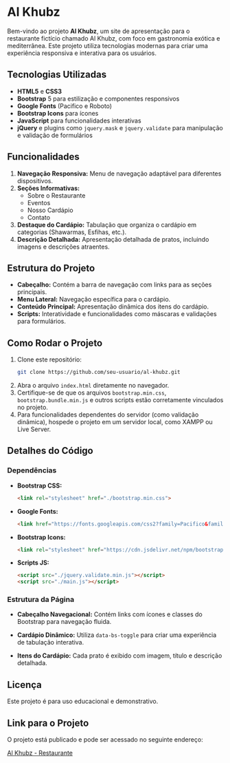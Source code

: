 # Al Khubz

Bem-vindo ao projeto **Al Khubz**, um site de apresentação para o restaurante 
fictício chamado Al Khubz, com foco em gastronomia exótica e mediterrânea. Este projeto utiliza tecnologias modernas para criar uma experiência responsiva e interativa para os usuários.

## Tecnologias Utilizadas
- **HTML5** e **CSS3**
- **Bootstrap** 5 para estilização e componentes responsivos
- **Google Fonts** (Pacifico e Roboto)
- **Bootstrap Icons** para ícones
- **JavaScript** para funcionalidades interativas
- **jQuery** e plugins como `jquery.mask` e `jquery.validate` para manipulação e validação de formulários

## Funcionalidades
1. **Navegação Responsiva:** Menu de navegação adaptável para diferentes dispositivos.
2. **Seções Informativas:** 
   - Sobre o Restaurante
   - Eventos
   - Nosso Cardápio
   - Contato
3. **Destaque do Cardápio:** Tabulação que organiza o cardápio em categorias (Shawarmas, Esfihas, etc.).
4. **Descrição Detalhada:** Apresentação detalhada de pratos, incluindo imagens e descrições atraentes.

## Estrutura do Projeto
- **Cabeçalho:** Contém a barra de navegação com links para as seções principais.
- **Menu Lateral:** Navegação específica para o cardápio.
- **Conteúdo Principal:** Apresentação dinâmica dos itens do cardápio.
- **Scripts:** Interatividade e funcionalidades como máscaras e validações para formulários.

## Como Rodar o Projeto
1. Clone este repositório:
   ```bash
   git clone https://github.com/seu-usuario/al-khubz.git
   ```
2. Abra o arquivo `index.html` diretamente no navegador.
3. Certifique-se de que os arquivos `bootstrap.min.css`, `bootstrap.bundle.min.js` e outros scripts estão corretamente vinculados no projeto.
4. Para funcionalidades dependentes do servidor (como validação dinâmica), hospede o projeto em um servidor local, como XAMPP ou Live Server.

## Detalhes do Código
### Dependências
- **Bootstrap CSS:**
  ```html
  <link rel="stylesheet" href="./bootstrap.min.css">
  ```
- **Google Fonts:**
  ```html
  <link href="https://fonts.googleapis.com/css2?family=Pacifico&family=Roboto:ital,wght@0,100;1,900&display=swap" rel="stylesheet">
  ```
- **Bootstrap Icons:**
  ```html
  <link rel="stylesheet" href="https://cdn.jsdelivr.net/npm/bootstrap-icons@1.11.3/font/bootstrap-icons.min.css">
  ```
- **Scripts JS:**
  ```html
  <script src="./jquery.validate.min.js"></script>
  <script src="./main.js"></script>
  ```

### Estrutura da Página
- **Cabeçalho Navegacional:**
  Contém links com ícones e classes do Bootstrap para navegação fluida.

- **Cardápio Dinâmico:**
  Utiliza `data-bs-toggle` para criar uma experiência de tabulação interativa.

- **Itens do Cardápio:**
  Cada prato é exibido com imagem, título e descrição detalhada.

## Licença
Este projeto é para uso educacional e demonstrativo.

## Link para o Projeto

O projeto está publicado e pode ser acessado no seguinte endereço:

[Al Khubz - Restaurante ](https://projeto-al-khubz.vercel.app/)

